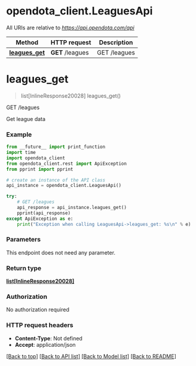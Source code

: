 # opendota_client.LeaguesApi

All URIs are relative to *https://api.opendota.com/api*

Method | HTTP request | Description
------------- | ------------- | -------------
[**leagues_get**](LeaguesApi.md#leagues_get) | **GET** /leagues | GET /leagues


# **leagues_get**
> list[InlineResponse20028] leagues_get()

GET /leagues

Get league data

### Example
```python
from __future__ import print_function
import time
import opendota_client
from opendota_client.rest import ApiException
from pprint import pprint

# create an instance of the API class
api_instance = opendota_client.LeaguesApi()

try:
    # GET /leagues
    api_response = api_instance.leagues_get()
    pprint(api_response)
except ApiException as e:
    print("Exception when calling LeaguesApi->leagues_get: %s\n" % e)
```

### Parameters
This endpoint does not need any parameter.

### Return type

[**list[InlineResponse20028]**](InlineResponse20028.md)

### Authorization

No authorization required

### HTTP request headers

 - **Content-Type**: Not defined
 - **Accept**: application/json

[[Back to top]](#) [[Back to API list]](../README.md#documentation-for-api-endpoints) [[Back to Model list]](../README.md#documentation-for-models) [[Back to README]](../README.md)

